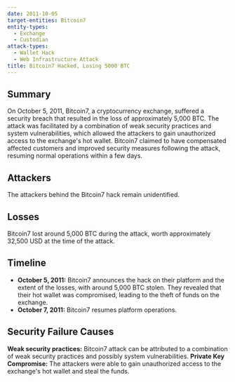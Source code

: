 ```yaml
---
date: 2011-10-05
target-entities: Bitcoin7
entity-types:
  - Exchange
  - Custodian
attack-types:
  - Wallet Hack
  - Web Infrastructure Attack
title: Bitcoin7 Hacked, Losing 5000 BTC
---
```


## Summary

On October 5, 2011, Bitcoin7, a cryptocurrency exchange, suffered a security breach that resulted in the loss of approximately 5,000 BTC. The attack was facilitated by a combination of weak security practices and system vulnerabilities, which allowed the attackers to gain unauthorized access to the exchange's hot wallet. Bitcoin7 claimed to have compensated affected customers and improved security measures following the attack, resuming normal operations within a few days.

## Attackers

The attackers behind the Bitcoin7 hack remain unidentified.

## Losses

Bitcoin7 lost around 5,000 BTC during the attack, worth approximately 32,500 USD at the time of the attack.

## Timeline

- **October 5, 2011:** Bitcoin7 announces the hack on their platform and the extent of the losses, with around 5,000 BTC stolen. They revealed that their hot wallet was compromised, leading to the theft of funds on the exchange.
- **October 7, 2011:** Bitcoin7 resumes platform operations.

## Security Failure Causes

**Weak security practices:** Bitcoin7 attack can be attributed to a combination of weak security practices and possibly system vulnerabilities.
**Private Key Compromise:** The attackers were able to gain unauthorized access to the exchange's hot wallet and steal the funds.
